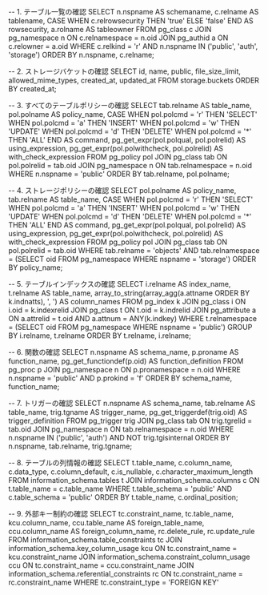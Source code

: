 -- 1. テーブル一覧の確認
SELECT 
  n.nspname AS schemaname,
  c.relname AS tablename,
  CASE WHEN c.relrowsecurity THEN 'true' ELSE 'false' END AS rowsecurity,
  a.rolname AS tableowner
FROM 
  pg_class c
JOIN 
  pg_namespace n ON c.relnamespace = n.oid
JOIN 
  pg_authid a ON c.relowner = a.oid
WHERE 
  c.relkind = 'r' AND 
  n.nspname IN ('public', 'auth', 'storage')
ORDER BY 
  n.nspname, c.relname;

-- 2. ストレージバケットの確認
SELECT 
  id, 
  name,
  public,
  file_size_limit,
  allowed_mime_types,
  created_at,
  updated_at
FROM 
  storage.buckets
ORDER BY 
  created_at;

-- 3. すべてのテーブルポリシーの確認
SELECT
  tab.relname AS table_name,
  pol.polname AS policy_name,
  CASE
    WHEN pol.polcmd = 'r' THEN 'SELECT'
    WHEN pol.polcmd = 'a' THEN 'INSERT'
    WHEN pol.polcmd = 'w' THEN 'UPDATE'
    WHEN pol.polcmd = 'd' THEN 'DELETE'
    WHEN pol.polcmd = '*' THEN 'ALL'
  END AS command,
  pg_get_expr(pol.polqual, pol.polrelid) AS using_expression,
  pg_get_expr(pol.polwithcheck, pol.polrelid) AS with_check_expression
FROM
  pg_policy pol
JOIN
  pg_class tab ON pol.polrelid = tab.oid
JOIN
  pg_namespace n ON tab.relnamespace = n.oid
WHERE
  n.nspname = 'public'
ORDER BY
  tab.relname, pol.polname;

-- 4. ストレージポリシーの確認
SELECT
  pol.polname AS policy_name,
  tab.relname AS table_name,
  CASE
    WHEN pol.polcmd = 'r' THEN 'SELECT'
    WHEN pol.polcmd = 'a' THEN 'INSERT'
    WHEN pol.polcmd = 'w' THEN 'UPDATE'
    WHEN pol.polcmd = 'd' THEN 'DELETE'
    WHEN pol.polcmd = '*' THEN 'ALL'
  END AS command,
  pg_get_expr(pol.polqual, pol.polrelid) AS using_expression,
  pg_get_expr(pol.polwithcheck, pol.polrelid) AS with_check_expression
FROM
  pg_policy pol
JOIN
  pg_class tab ON pol.polrelid = tab.oid
WHERE
  tab.relname = 'objects' AND tab.relnamespace = (SELECT oid FROM pg_namespace WHERE nspname = 'storage')
ORDER BY
  policy_name;


-- 5. テーブルインデックスの確認
SELECT
  i.relname AS index_name,
  t.relname AS table_name,
  array_to_string(array_agg(a.attname ORDER BY k.indnatts), ', ') AS column_names
FROM
  pg_index k
JOIN
  pg_class i ON i.oid = k.indexrelid
JOIN
  pg_class t ON t.oid = k.indrelid
JOIN
  pg_attribute a ON a.attrelid = t.oid AND a.attnum = ANY(k.indkey)
WHERE
  t.relnamespace = (SELECT oid FROM pg_namespace WHERE nspname = 'public')
GROUP BY
  i.relname, t.relname
ORDER BY
  t.relname, i.relname;



-- 6. 関数の確認
SELECT
  n.nspname AS schema_name,
  p.proname AS function_name,
  pg_get_functiondef(p.oid) AS function_definition
FROM
  pg_proc p
JOIN
  pg_namespace n ON p.pronamespace = n.oid
WHERE
  n.nspname = 'public'
  AND p.prokind = 'f'
ORDER BY
  schema_name, function_name;


-- 7. トリガーの確認
SELECT
  n.nspname AS schema_name,
  tab.relname AS table_name,
  trig.tgname AS trigger_name,
  pg_get_triggerdef(trig.oid) AS trigger_definition
FROM
  pg_trigger trig
JOIN
  pg_class tab ON trig.tgrelid = tab.oid
JOIN
  pg_namespace n ON tab.relnamespace = n.oid
WHERE
  n.nspname IN ('public', 'auth')
  AND NOT trig.tgisinternal
ORDER BY
  n.nspname,
  tab.relname,
  trig.tgname;


-- 8. テーブルの列情報の確認
SELECT
  t.table_name,
  c.column_name,
  c.data_type,
  c.column_default,
  c.is_nullable,
  c.character_maximum_length
FROM
  information_schema.tables t
JOIN
  information_schema.columns c ON t.table_name = c.table_name
WHERE
  t.table_schema = 'public'
  AND c.table_schema = 'public'
ORDER BY
  t.table_name, c.ordinal_position;


-- 9. 外部キー制約の確認
SELECT
  tc.constraint_name,
  tc.table_name,
  kcu.column_name,
  ccu.table_name AS foreign_table_name,
  ccu.column_name AS foreign_column_name,
  rc.delete_rule,
  rc.update_rule
FROM
  information_schema.table_constraints tc
JOIN
  information_schema.key_column_usage kcu ON tc.constraint_name = kcu.constraint_name
JOIN
  information_schema.constraint_column_usage ccu ON tc.constraint_name = ccu.constraint_name
JOIN
  information_schema.referential_constraints rc ON tc.constraint_name = rc.constraint_name
WHERE
  tc.constraint_type = 'FOREIGN KEY'